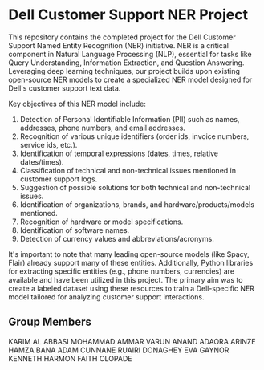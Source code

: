 # Dell Customer Support NER Project

This repository contains the completed project for the Dell Customer Support Named Entity Recognition (NER) initiative. NER is a critical component in Natural Language Processing (NLP), essential for tasks like Query Understanding, Information Extraction, and Question Answering. Leveraging deep learning techniques, our project builds upon existing open-source NER models to create a specialized NER model designed for Dell's customer support text data.

Key objectives of this NER model include:

1) Detection of Personal Identifiable Information (PII) such as names, addresses, phone numbers, and email addresses.
2) Recognition of various unique identifiers (order ids, invoice numbers, service ids, etc.).
3) Identification of temporal expressions (dates, times, relative dates/times).
4) Classification of technical and non-technical issues mentioned in customer support logs.
5) Suggestion of possible solutions for both technical and non-technical issues.
6) Identification of organizations, brands, and hardware/products/models mentioned.
7) Recognition of hardware or model specifications.
8) Identification of software names.
9) Detection of currency values and abbreviations/acronyms.

It's important to note that many leading open-source models (like Spacy, Flair) already support many of these entities. Additionally, Python libraries for extracting specific entities (e.g., phone numbers, currencies) are available and have been utilized in this project. The primary aim was to create a labeled dataset using these resources to train a Dell-specific NER model tailored for analyzing customer support interactions.

## Group Members
KARIM AL ABBASI
MOHAMMAD AMMAR
VARUN ANAND
ADAORA ARINZE
HAMZA BANA
ADAM CUNNANE
RUAIRI DONAGHEY
EVA GAYNOR
KENNETH HARMON
FAITH OLOPADE
